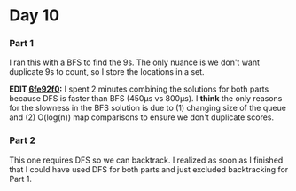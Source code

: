 # Day 10

### Part 1

I ran this with a BFS to find the 9s. The only nuance is we don't want duplicate 9s to count, so I store the locations in a set.

**EDIT [6fe92f0](https://github.com/wrporter/advent-of-code/commit/6fe92f05992eee0a236cb690135bfd5ad930ca16):** I spent 2 minutes combining the solutions for both parts because DFS is faster than BFS (450µs vs 800µs). I **think** the only reasons for the slowness in the BFS solution is due to (1) changing size of the queue and (2) O(log(n)) map comparisons to ensure we don't duplicate scores.

### Part 2

This one requires DFS so we can backtrack. I realized as soon as I finished that I could have used DFS for both parts and just excluded backtracking for Part 1.
